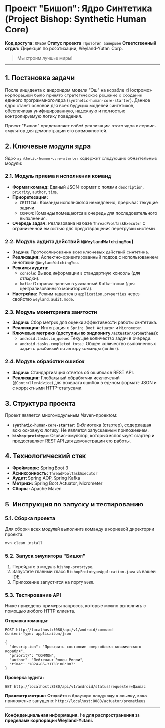 # Проект "Бишоп": Ядро Синтетика (Project Bishop: Synthetic Human Core)

**Код доступа:** `OMEGA`
**Статус проекта:** `Прототип завершен`
**Ответственный отдел:** Дирекция по роботизации, Weyland-Yutani Corp.

> Мы строим лучшие миры!

---

## 1. Постановка задачи

После инцидента с андроидом модели "Эш" на корабле «Ностромо» корпорацией было принято стратегическое решение о создании единого программного ядра (`synthetic-human-core-starter`). Данное ядро станет основой для всех будущих моделей синтетиков, обеспечивая унифицированную, надежную и полностью контролируемую логику поведения.

Проект "Бишоп" представляет собой реализацию этого ядра и сервис-эмулятор для демонстрации его возможностей.

## 2. Ключевые модули ядра

Ядро `synthetic-human-core-starter` содержит следующие обязательные модули:

### 2.1. Модуль приема и исполнения команд
- **Формат команд:** Единый JSON-формат с полями `description`, `priority`, `author`, `time`.
- **Приоритезация:**
    - `CRITICAL`: Команды исполняются немедленно, прерывая текущие задачи.
    - `COMMON`: Команды помещаются в очередь для последовательного выполнения.
- **Очередь задач:** Реализована на базе `ThreadPoolTaskExecutor` с ограниченной емкостью для предотвращения перегрузки системы.

### 2.2. Модуль аудита действий (`@WeylandWatchingYou`)
- **Задача:** Протоколирование всех ключевых действий синтетика.
- **Реализация:** Аспектно-ориентированный подход с использованием аннотации `@WeylandWatchingYou`.
- **Режимы аудита:**
    - `console`: Вывод информации в стандартную консоль (для отладки).
    - `kafka`: Отправка данных в указанный Kafka-топик (для централизованного мониторинга).
- **Настройка:** Режим задается в `application.properties` через свойство `weyland.audit.mode`.

### 2.3. Модуль мониторинга занятости
- **Задача:** Сбор метрик для оценки эффективности работы синтетика.
- **Реализация:** Интеграция с `Spring Boot Actuator` и `Micrometer`.
- **Ключевые метрики (доступны по эндпоинту `/actuator/prometheus`):**
    - `android.tasks.in_queue`: Текущее количество задач в очереди.
    - `android.tasks.completed_total`: Общее количество выполненных задач с разбивкой по автору команды (`author`).

### 2.4. Модуль обработки ошибок
- **Задача:** Стандартизация ответов об ошибках в REST API.
- **Реализация:** Глобальный обработчик исключений (`@ControllerAdvice`) для возврата ошибок в едином формате JSON и с корректными HTTP-статусами.

## 3. Структура проекта

Проект является многомодульным Maven-проектом:

- **`synthetic-human-core-starter`**: Библиотека (стартер), содержащая всю основную логику. Не является запускаемым приложением.
- **`bishop-prototype`**: Сервис-эмулятор, который использует стартер и предоставляет REST API для демонстрации его работы.

## 4. Технологический стек

- **Фреймворк:** Spring Boot 3
- **Асинхронность:** `ThreadPoolTaskExecutor`
- **Аудит:** Spring AOP, Spring Kafka
- **Метрики:** Spring Boot Actuator, Micrometer
- **Сборка:** Apache Maven

## 5. Инструкция по запуску и тестированию

### 5.1. Сборка проекта
Для сборки всех модулей выполните команду в корневой директории проекта:
```bash
mvn clean install
```

### 5.2. Запуск эмулятора "Бишоп"
1. Перейдите в модуль `bishop-prototype`.
2. Запустите главный класс `BishopPrototypeApplication.java` из вашей IDE.
3. Приложение запустится на порту `8080`.

### 5.3. Тестирование API
Ниже приведены примеры запросов, которые можно выполнить с помощью любого HTTP-клиента.

**Отправка команды:**
```http
POST http://localhost:8080/api/v1/android/command
Content-Type: application/json

{
  "description": "Проверить состояние энергоблока космического корабля",
  "priority": "COMMON",
  "author": "Лейтенант Эллен Рипли",
  "time": "2024-05-21T10:00:00Z"
}
```

**Проверка аудита:**
```http
GET http://localhost:8080/api/v1/android/status?requester=Даллас
```

**Просмотр метрик:**
Откройте в браузере следующую ссылку, пока приложение запущено:
`http://localhost:8080/actuator/prometheus`

---
**Конфиденциальная информация. Не для распространения за пределами корпорации Weyland-Yutani.**